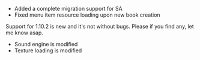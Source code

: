 - Added a complete migration support for SA
- Fixed menu item resource loading upon new book creation

Support for 1.10.2 is new and it's not without bugs.
Please if you find any, let me know asap.

- Sound engine is modified
- Texture loading is modified
